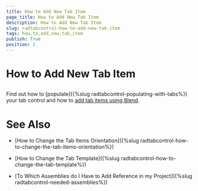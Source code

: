 ```yaml
---
title: How to Add New Tab Item
page_title: How to Add New Tab Item
description: How to Add New Tab Item
slug: radtabcontrol-how-to-add-new-tab-item
tags: how,to,add,new,tab,item
publish: True
position: 2
---
```


# How to Add New Tab Item



## 

Find out how to [populate]({%slug radtabcontrol-populating-with-tabs%}) your tab control and how
        to [add tab items using Blend](5CF866DE-453C-48CF-A4EB-2A4F717AD728#AddNewTabItem).
        

# See Also

 * [How to Change the Tab Items Orientation]({%slug radtabcontrol-how-to-change-the-tab-items-orientation%})

 * [How to Change the Tab Template]({%slug radtabcontrol-how-to-change-the-tab-template%})

 * [To Which Assemblies do I Have to Add Reference in my Project]({%slug radtabcontrol-needed-assemblies%})
